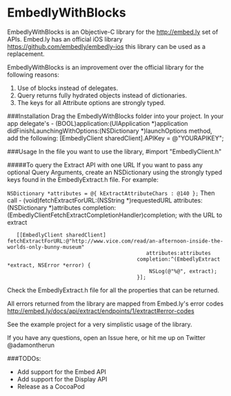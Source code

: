 EmbedlyWithBlocks
=================
EmbedlyWithBlocks is an Objective-C library for the http://embed.ly set of APIs. Embed.ly has an official iOS library https://github.com/embedly/embedly-ios this library can be used as a replacement.

EmbedlyWithBlocks is an improvement over the official library for the following reasons:
1. Use of blocks instead of delegates.
2. Query returns fully hydrated objects instead of dictionaries.
3. The keys for all Attribute options are strongly typed.

###Installation
Drag the EmbedlyWithBlocks folder into your project.
In your app delegate's - (BOOL)application:(UIApplication *)application didFinishLaunchingWithOptions:(NSDictionary *)launchOptions method, add the following:
 [EmbedlyClient sharedClient].APIKey = @"YOURAPIKEY";
 
###Usage
 In the file you want to use the library, #import "EmbedlyClient.h"
 
#####To query the Extract API with one URL
 If you want to pass any optional Query Arguments, create an NSDictionary using the strongly typed keys found in the EmbedlyExtract.h file. For example:

  `NSDictionary *attributes = @{ kExtractAttributeChars : @140 };`
Then call  - (void)fetchExtractForURL:(NSString *)requestedURL attributes:(NSDictionary *)attributes completion:(EmbedlyClientFetchExtractCompletionHandler)completion; with the URL to extract 

```
   [[EmbedlyClient sharedClient] fetchExtractForURL:@"http://www.vice.com/read/an-afternoon-inside-the-worlds-only-bunny-museum"
                                             attributes:attributes
                                          completion:^(EmbedlyExtract *extract, NSError *error) {
                                              NSLog(@"%@", extract);
                                          }];
```
 Check the EmbedlyExtract.h file for all the properties that can be returned.
 
 All errors returned from the library are mapped from Embed.ly's error codes http://embed.ly/docs/api/extract/endpoints/1/extract#error-codes
 
 See the example project for a very simplistic usage of the library.
 
 If you have any questions, open an Issue here, or hit me up on Twitter @adamontherun
 
###TODOs:
 - Add support for the Embed API
 - Add support for the Display API
 - Release as a CocoaPod
